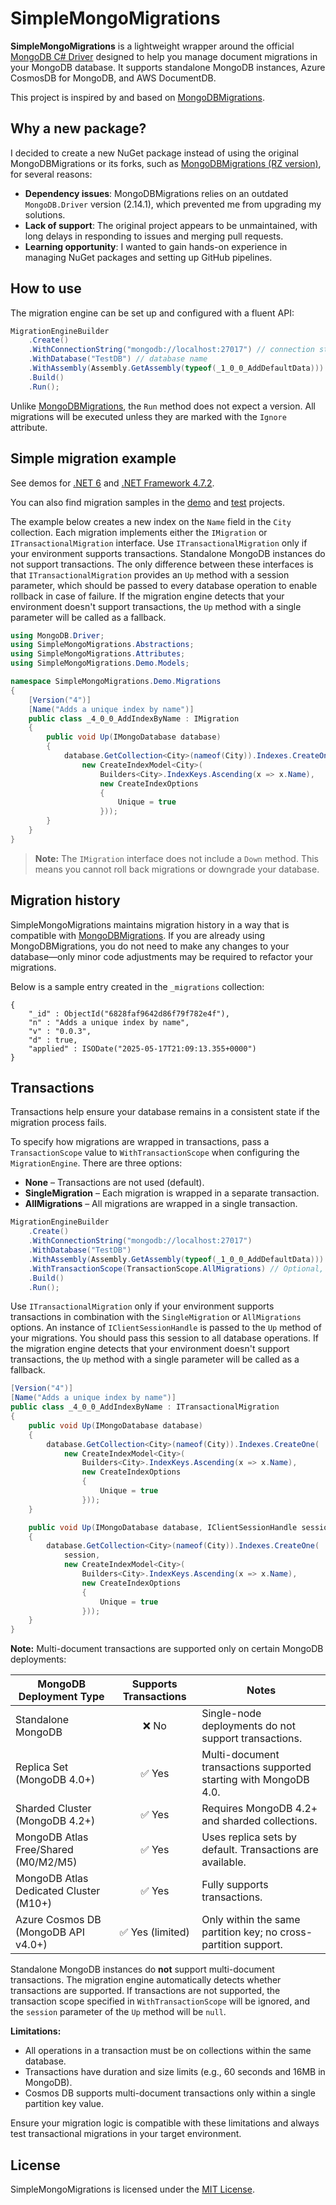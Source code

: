# SimpleMongoMigrations

**SimpleMongoMigrations** is a lightweight wrapper around the official [MongoDB C# Driver](https://github.com/mongodb/mongo-csharp-driver) designed to help you manage document migrations in your MongoDB database. It supports standalone MongoDB instances, Azure CosmosDB for MongoDB, and AWS DocumentDB.

This project is inspired by and based on [MongoDBMigrations](https://bitbucket.org/i_am_a_kernel/mongodbmigrations/).

## Why a new package?

I decided to create a new NuGet package instead of using the original MongoDBMigrations or its forks, such as [MongoDBMigrations (RZ version)](https://github.com/ruxo/MongoDbMigrations), for several reasons:

- **Dependency issues**: MongoDBMigrations relies on an outdated `MongoDB.Driver` version (2.14.1), which prevented me from upgrading my solutions.
- **Lack of support**: The original project appears to be unmaintained, with long delays in responding to issues and merging pull requests.
- **Learning opportunity**: I wanted to gain hands-on experience in managing NuGet packages and setting up GitHub pipelines.

## How to use

The migration engine can be set up and configured with a fluent API:

```csharp
MigrationEngineBuilder
    .Create()
    .WithConnectionString("mongodb://localhost:27017") // connection string
    .WithDatabase("TestDB") // database name
    .WithAssembly(Assembly.GetAssembly(typeof(_1_0_0_AddDefaultData))) // assembly to scan for migrations
    .Build()
    .Run();
```

Unlike [MongoDBMigrations](https://bitbucket.org/i_am_a_kernel/mongodbmigrations/), the `Run` method does not expect a version. All migrations will be executed unless they are marked with the `Ignore` attribute.

## Simple migration example

See demos for [.NET 6](https://github.com/evgenii-petukhov/SimpleMongoMigrations/tree/master/SimpleMongoMigrations.Demo.ConsoleNet6) and [.NET Framework 4.7.2](https://github.com/evgenii-petukhov/SimpleMongoMigrations/tree/master/SimpleMongoMigrations.Demo.ConsoleNet472).

You can also find migration samples in the [demo](https://github.com/evgenii-petukhov/SimpleMongoMigrations/tree/master/SimpleMongoMigrations.Demo.Migrations) and [test](https://github.com/evgenii-petukhov/SimpleMongoMigrations/tree/master/SimpleMongoMigrations.Tests.VerifyMigrationOrder/Migrations) projects.

The example below creates a new index on the `Name` field in the `City` collection. Each migration implements either the `IMigration` or `ITransactionalMigration` interface. Use `ITransactionalMigration` only if your environment supports transactions. Standalone MongoDB instances do not support transactions. The only difference between these interfaces is that `ITransactionalMigration` provides an `Up` method with a session parameter, which should be passed to every database operation to enable rollback in case of failure. If the migration engine detects that your environment doesn't support transactions, the `Up` method with a single parameter will be called as a fallback.

```csharp
using MongoDB.Driver;
using SimpleMongoMigrations.Abstractions;
using SimpleMongoMigrations.Attributes;
using SimpleMongoMigrations.Demo.Models;

namespace SimpleMongoMigrations.Demo.Migrations
{
    [Version("4")]
    [Name("Adds a unique index by name")]
    public class _4_0_0_AddIndexByName : IMigration
    {
        public void Up(IMongoDatabase database)
        {
            database.GetCollection<City>(nameof(City)).Indexes.CreateOne(
                new CreateIndexModel<City>(
                    Builders<City>.IndexKeys.Ascending(x => x.Name),
                    new CreateIndexOptions
                    {
                        Unique = true
                    }));
        }
    }
}
```

> **Note:** The `IMigration` interface does not include a `Down` method. This means you cannot roll back migrations or downgrade your database.

## Migration history

SimpleMongoMigrations maintains migration history in a way that is compatible with [MongoDBMigrations](https://bitbucket.org/i_am_a_kernel/mongodbmigrations/). If you are already using MongoDBMigrations, you do not need to make any changes to your database—only minor code adjustments may be required to refactor your migrations.

Below is a sample entry created in the `_migrations` collection:

```
{
    "_id" : ObjectId("6828faf9642d86f79f782e4f"),
    "n" : "Adds a unique index by name",
    "v" : "0.0.3",
    "d" : true,
    "applied" : ISODate("2025-05-17T21:09:13.355+0000")
}
```

## Transactions

Transactions help ensure your database remains in a consistent state if the migration process fails.

To specify how migrations are wrapped in transactions, pass a `TransactionScope` value to `WithTransactionScope` when configuring the `MigrationEngine`. There are three options:

- **None** – Transactions are not used (default).
- **SingleMigration** – Each migration is wrapped in a separate transaction.
- **AllMigrations** – All migrations are wrapped in a single transaction.

```csharp
MigrationEngineBuilder
    .Create()
    .WithConnectionString("mongodb://localhost:27017")
    .WithDatabase("TestDB")
    .WithAssembly(Assembly.GetAssembly(typeof(_1_0_0_AddDefaultData)))
    .WithTransactionScope(TransactionScope.AllMigrations) // Optional, can be omitted if not needed
    .Build()
    .Run();
```

Use `ITransactionalMigration` only if your environment supports transactions in combination with the `SingleMigration` or `AllMigrations` options. An instance of `IClientSessionHandle` is passed to the `Up` method of your migrations. You should pass this session to all database operations. If the migration engine detects that your environment doesn't support transactions, the `Up` method with a single parameter will be called as a fallback.

```csharp
[Version("4")]
[Name("Adds a unique index by name")]
public class _4_0_0_AddIndexByName : ITransactionalMigration
{
    public void Up(IMongoDatabase database)
    {
        database.GetCollection<City>(nameof(City)).Indexes.CreateOne(
            new CreateIndexModel<City>(
                Builders<City>.IndexKeys.Ascending(x => x.Name),
                new CreateIndexOptions
                {
                    Unique = true
                }));
    }

    public void Up(IMongoDatabase database, IClientSessionHandle session)
    {
        database.GetCollection<City>(nameof(City)).Indexes.CreateOne(
            session,
            new CreateIndexModel<City>(
                Builders<City>.IndexKeys.Ascending(x => x.Name),
                new CreateIndexOptions
                {
                    Unique = true
                }));
    }
}
```

**Note:** Multi-document transactions are supported only on certain MongoDB deployments:

| MongoDB Deployment Type                | Supports Transactions | Notes                                                            |
| -------------------------------------- | :-------------------: | ---------------------------------------------------------------- |
| Standalone MongoDB                     |         ❌ No         | Single-node deployments do not support transactions.             |
| Replica Set (MongoDB 4.0+)             |        ✅ Yes         | Multi-document transactions supported starting with MongoDB 4.0. |
| Sharded Cluster (MongoDB 4.2+)         |        ✅ Yes         | Requires MongoDB 4.2+ and sharded collections.                   |
| MongoDB Atlas Free/Shared (M0/M2/M5)   |        ✅ Yes         | Uses replica sets by default. Transactions are available.        |
| MongoDB Atlas Dedicated Cluster (M10+) |        ✅ Yes         | Fully supports transactions.                                     |
| Azure Cosmos DB (MongoDB API v4.0+)    |   ✅ Yes (limited)    | Only within the same partition key; no cross-partition support.  |

Standalone MongoDB instances do **not** support multi-document transactions. The migration engine automatically detects whether transactions are supported. If transactions are not supported, the transaction scope specified in `WithTransactionScope` will be ignored, and the `session` parameter of the `Up` method will be `null`.

**Limitations:**

- All operations in a transaction must be on collections within the same database.
- Transactions have duration and size limits (e.g., 60 seconds and 16MB in MongoDB).
- Cosmos DB supports multi-document transactions only within a single partition key value.

Ensure your migration logic is compatible with these limitations and always test transactional migrations in your target environment.

## License

SimpleMongoMigrations is licensed under the [MIT License](https://github.com/evgenii-petukhov/SimpleMongoMigrations/blob/master/LICENSE).
